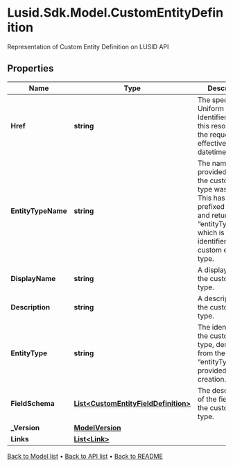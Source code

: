 # Lusid.Sdk.Model.CustomEntityDefinition
Representation of Custom Entity Definition on LUSID API

## Properties

Name | Type | Description | Notes
------------ | ------------- | ------------- | -------------
**Href** | **string** | The specific Uniform Resource Identifier (URI) for this resource at the requested effective and asAt datetime. | [optional] 
**EntityTypeName** | **string** | The name provided when the custom entity type was created. This has been prefixed with “~” and returned as “entityType”, which is the identifier for the custom entity type. | 
**DisplayName** | **string** | A display label for the custom entity type. | 
**Description** | **string** | A description for the custom entity type. | [optional] 
**EntityType** | **string** | The identifier for the custom entity type, derived from the “entityTypeName” provided on creation. | 
**FieldSchema** | [**List&lt;CustomEntityFieldDefinition&gt;**](CustomEntityFieldDefinition.md) | The description of the fields on the custom entity type. | 
**_Version** | [**ModelVersion**](ModelVersion.md) |  | 
**Links** | [**List&lt;Link&gt;**](Link.md) |  | [optional] 

[Back to Model list](../README.md#documentation-for-models) &#8226; [Back to API list](../README.md#documentation-for-api-endpoints) &#8226; [Back to README](../README.md)

